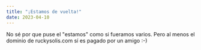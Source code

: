 ```yaml
---
title: "¡Estamos de vuelta!"
date: 2023-04-10
---
```


No sé por que puse el "estamos" como si fueramos varios. Pero al menos el dominio de ruckysolis.com sí es pagado por un amigo :-)
